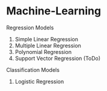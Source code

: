 # Machine-Learning
Regression Models

1) Simple Linear Regression
2) Multiple Linear Regression
3) Polynomial Regression
4) Support Vector Regression (ToDo)

Classification Models
1) Logistic Regression
